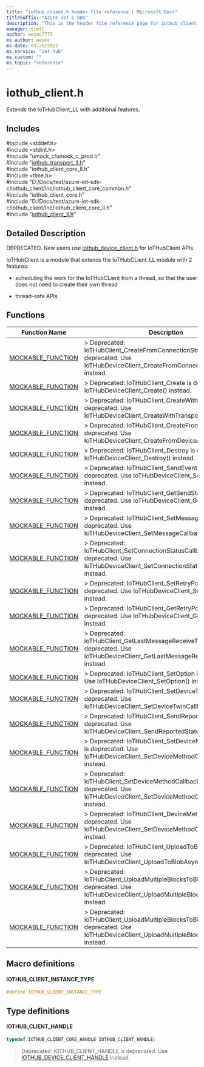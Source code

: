 ```yaml
---                             
title: "iothub_client.h header file reference | Microsoft Docs" 
titleSuffix: "Azure IoT C SDK"            
description: "This is the header file reference page for iothub_client.h in the Azure IoT C SDK. This SDK is used with Azure IoT Hub and Azure IoT Hub Device Provisioning Service"            
manager: timlt                 
author: wesmc7777              
ms.author: wesmc               
ms.date: 03/25/2022                    
ms.service: "iot-hub"             
ms.custom: ""                
ms.topic: "reference"        
---                            
```


# iothub_client.h 

Extends the IoTHubClient_LL with additional features.

## Includes

\#include <stddef.h>  
\#include <stdint.h>  
\#include "umock_c/umock_c_prod.h"  
\#include "[iothub_transport_ll.h](iothub-transport-ll-h.md)"  
\#include "iothub_client_core_ll.h"  
\#include <time.h>  
\#include "D:/Docs/test/azure-iot-sdk-c/iothub_client/inc/iothub_client_core_common.h"  
\#include "iothub_client_core.h"  
\#include "D:/Docs/test/azure-iot-sdk-c/iothub_client/inc/iothub_client_core_ll.h"  
\#include "[iothub_client_ll.h](iothub-client-ll-h.md)"  

## Detailed Description

DEPRECATED. New users use [iothub_device_client.h](iothub-device-client-h.md) for IoTHubClient APIs.

IoTHubClient is a module that extends the IoTHubCLient_LL module with 2 features:

* scheduling the work for the IoTHubCLient from a thread, so that the user does not need to create their own thread

* thread-safe APIs

## Functions

Function Name                  | Description                                
--------------------------------|---------------------------------------------
[MOCKABLE_FUNCTION](./iothub-client-h/mockable-function.md)            | > Deprecated: IoTHubClient_CreateFromConnectionString is deprecated. Use IoTHubDeviceClient_CreateFromConnectionString() instead.
[MOCKABLE_FUNCTION](./iothub-client-h/mockable-function.md)            | > Deprecated: IoTHubClient_Create is deprecated. Use IoTHubDeviceClient_Create() instead.
[MOCKABLE_FUNCTION](./iothub-client-h/mockable-function.md)            | > Deprecated: IoTHubClient_CreateWithTransport is deprecated. Use IoTHubDeviceClient_CreateWithTransport() instead.
[MOCKABLE_FUNCTION](./iothub-client-h/mockable-function.md)            | > Deprecated: IoTHubClient_CreateFromDeviceAuth is deprecated. Use IoTHubDeviceClient_CreateFromDeviceAuth() instead.
[MOCKABLE_FUNCTION](./iothub-client-h/mockable-function.md)            | > Deprecated: IoTHubClient_Destroy is deprecated. Use IoTHubDeviceClient_Destroy() instead.
[MOCKABLE_FUNCTION](./iothub-client-h/mockable-function.md)            | > Deprecated: IoTHubClient_SendEventAsync is deprecated. Use IoTHubDeviceClient_SendEventAsync() instead.
[MOCKABLE_FUNCTION](./iothub-client-h/mockable-function.md)            | > Deprecated: IoTHubClient_GetSendStatus is deprecated. Use IoTHubDeviceClient_GetSendStatus() instead.
[MOCKABLE_FUNCTION](./iothub-client-h/mockable-function.md)            | > Deprecated: IoTHubClient_SetMessageCallback is deprecated. Use IoTHubDeviceClient_SetMessageCallback() instead.
[MOCKABLE_FUNCTION](./iothub-client-h/mockable-function.md)            | > Deprecated: IoTHubClient_SetConnectionStatusCallback is deprecated. Use IoTHubDeviceClient_SetConnectionStatusCallback() instead.
[MOCKABLE_FUNCTION](./iothub-client-h/mockable-function.md)            | > Deprecated: IoTHubClient_SetRetryPolicy is deprecated. Use IoTHubDeviceClient_SetRetryPolicy() instead.
[MOCKABLE_FUNCTION](./iothub-client-h/mockable-function.md)            | > Deprecated: IoTHubClient_GetRetryPolicy is deprecated. Use IoTHubDeviceClient_GetRetryPolicy() instead.
[MOCKABLE_FUNCTION](./iothub-client-h/mockable-function.md)            | > Deprecated: IoTHubClient_GetLastMessageReceiveTime is deprecated. Use IoTHubDeviceClient_GetLastMessageReceiveTime() instead.
[MOCKABLE_FUNCTION](./iothub-client-h/mockable-function.md)            | > Deprecated: IoTHubClient_SetOption is deprecated. Use IoTHubDeviceClient_SetOption() instead.
[MOCKABLE_FUNCTION](./iothub-client-h/mockable-function.md)            | > Deprecated: IoTHubClient_SetDeviceTwinCallback is deprecated. Use IoTHubDeviceClient_SetDeviceTwinCallback() instead.
[MOCKABLE_FUNCTION](./iothub-client-h/mockable-function.md)            | > Deprecated: IoTHubClient_SendReportedState is deprecated. Use IoTHubDeviceClient_SendReportedState() instead.
[MOCKABLE_FUNCTION](./iothub-client-h/mockable-function.md)            | > Deprecated: IoTHubClient_SetDeviceMethodCallback is deprecated. Use IoTHubDeviceClient_SetDeviceMethodCallback() instead.
[MOCKABLE_FUNCTION](./iothub-client-h/mockable-function.md)            | > Deprecated: IoTHubClient_SetDeviceMethodCallback_Ex is deprecated. Use IoTHubDeviceClient_SetDeviceMethodCallback() instead.
[MOCKABLE_FUNCTION](./iothub-client-h/mockable-function.md)            | > Deprecated: IoTHubClient_DeviceMethodResponse is deprecated. Use IoTHubDeviceClient_SetDeviceMethodCallback() instead.
[MOCKABLE_FUNCTION](./iothub-client-h/mockable-function.md)            | > Deprecated: IoTHubClient_UploadToBlobAsync is deprecated. Use IoTHubDeviceClient_UploadToBlobAsync() instead.
[MOCKABLE_FUNCTION](./iothub-client-h/mockable-function.md)            | > Deprecated: IoTHubClient_UploadMultipleBlocksToBlobAsync is deprecated. Use IoTHubDeviceClient_UploadMultipleBlocksToBlobAsync() instead.
[MOCKABLE_FUNCTION](./iothub-client-h/mockable-function.md)            | > Deprecated: IoTHubClient_UploadMultipleBlocksToBlobAsyncEx is deprecated. Use IoTHubDeviceClient_UploadMultipleBlocksToBlobAsync() instead.

## Macro definitions

#### IOTHUB_CLIENT_INSTANCE_TYPE

```C
#define IOTHUB_CLIENT_INSTANCE_TYPE
```

## Type definitions

#### IOTHUB_CLIENT_HANDLE

```C
typedef IOTHUB_CLIENT_CORE_HANDLE IOTHUB_CLIENT_HANDLE;
```

> Deprecated: IOTHUB_CLIENT_HANDLE is deprecated. Use [IOTHUB_DEVICE_CLIENT_HANDLE](iothub-device-client-h.md#iothub_device_client_handle) instead. 

